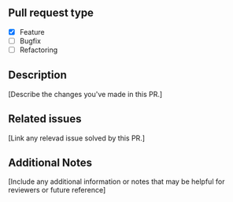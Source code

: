 ## Pull request type
- [x] Feature
- [ ] Bugfix
- [ ] Refactoring

## Description
[Describe the changes you've made in this PR.]

## Related issues
[Link any relevad issue solved by this PR.]

## Additional Notes
[Include any additional information or notes that may be helpful for reviewers or future reference]
